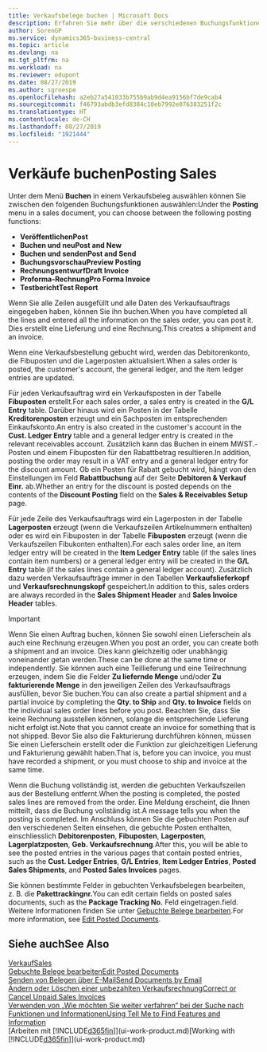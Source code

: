 ```yaml
---
title: Verkaufsbelege buchen | Microsoft Docs
description: Erfahren Sie mehr über die verschiedenen Buchungsfunktionen zum Buchen von Verkaufsbelegen und wie Sie gebuchte Belege aktualisieren können.
author: SorenGP
ms.service: dynamics365-business-central
ms.topic: article
ms.devlang: na
ms.tgt_pltfrm: na
ms.workload: na
ms.reviewer: edupont
ms.date: 08/27/2019
ms.author: sgroespe
ms.openlocfilehash: a2eb27a541033b755b9ab9d4ea9156bf7de9cab4
ms.sourcegitcommit: f46793abdb3efd8384c10eb7992e076383251f2c
ms.translationtype: HT
ms.contentlocale: de-CH
ms.lasthandoff: 08/27/2019
ms.locfileid: "1921444"
---
```

# <a name="posting-sales"></a><span data-ttu-id="cc1cf-103">Verkäufe buchen</span><span class="sxs-lookup"><span data-stu-id="cc1cf-103">Posting Sales</span></span>
<span data-ttu-id="cc1cf-104">Unter dem Menü **Buchen** in einem Verkaufsbeleg auswählen können Sie zwischen den folgenden Buchungsfunktionen auswählen:</span><span class="sxs-lookup"><span data-stu-id="cc1cf-104">Under the **Posting** menu in a sales document, you can choose between the following posting functions:</span></span>

* <span data-ttu-id="cc1cf-105">**Veröffentlichen**</span><span class="sxs-lookup"><span data-stu-id="cc1cf-105">**Post**</span></span>
* <span data-ttu-id="cc1cf-106">**Buchen und neu**</span><span class="sxs-lookup"><span data-stu-id="cc1cf-106">**Post and New**</span></span>
* <span data-ttu-id="cc1cf-107">**Buchen und senden**</span><span class="sxs-lookup"><span data-stu-id="cc1cf-107">**Post and Send**</span></span>
* <span data-ttu-id="cc1cf-108">**Buchungsvorschau**</span><span class="sxs-lookup"><span data-stu-id="cc1cf-108">**Preview Posting**</span></span>
* <span data-ttu-id="cc1cf-109">**Rechnungsentwurf**</span><span class="sxs-lookup"><span data-stu-id="cc1cf-109">**Draft Invoice**</span></span>
* <span data-ttu-id="cc1cf-110">**Proforma-Rechnung**</span><span class="sxs-lookup"><span data-stu-id="cc1cf-110">**Pro Forma Invoice**</span></span>
* <span data-ttu-id="cc1cf-111">**Testbericht**</span><span class="sxs-lookup"><span data-stu-id="cc1cf-111">**Test Report**</span></span>

<span data-ttu-id="cc1cf-112">Wenn Sie alle Zeilen ausgefüllt und alle Daten des Verkaufsauftrags eingegeben haben, können Sie ihn buchen.</span><span class="sxs-lookup"><span data-stu-id="cc1cf-112">When you have completed all the lines and entered all the information on the sales order, you can post it.</span></span> <span data-ttu-id="cc1cf-113">Dies erstellt eine Lieferung und eine Rechnung.</span><span class="sxs-lookup"><span data-stu-id="cc1cf-113">This creates a shipment and an invoice.</span></span>

<span data-ttu-id="cc1cf-114">Wenn eine Verkaufsbestellung gebucht wird, werden das Debitorenkonto, die Fibuposten und die Lagerposten aktualisiert.</span><span class="sxs-lookup"><span data-stu-id="cc1cf-114">When a sales order is posted, the customer's account, the general ledger, and the item ledger entries are updated.</span></span>

<span data-ttu-id="cc1cf-115">Für jeden Verkaufsauftrag wird ein Verkaufsposten in der Tabelle **Fibuposten** erstellt.</span><span class="sxs-lookup"><span data-stu-id="cc1cf-115">For each sales order, a sales entry is created in the **G/L Entry** table.</span></span> <span data-ttu-id="cc1cf-116">Darüber hinaus wird ein Posten in der Tabelle **Kreditorenposten** erzeugt und ein Sachposten im entsprechenden Einkaufskonto.</span><span class="sxs-lookup"><span data-stu-id="cc1cf-116">An entry is also created in the customer's account in the **Cust. Ledger Entry** table and a general ledger entry is created in the relevant receivables account.</span></span> <span data-ttu-id="cc1cf-117">Zusätzlich kann das Buchen in einem MWST.-Posten und einem Fibuposten für den Rabattbetrag resultieren.</span><span class="sxs-lookup"><span data-stu-id="cc1cf-117">In addition, posting the order may result in a VAT entry and a general ledger entry for the discount amount.</span></span> <span data-ttu-id="cc1cf-118">Ob ein Posten für Rabatt gebucht wird, hängt von den Einstellungen im Feld **Rabattbuchung** auf der Seite **Debitoren & Verkauf Einr.** ab.</span><span class="sxs-lookup"><span data-stu-id="cc1cf-118">Whether an entry for the discount is posted depends on the contents of the **Discount Posting** field on the **Sales & Receivables Setup** page.</span></span>

<span data-ttu-id="cc1cf-119">Für jede Zeile des Verkaufsauftrags wird ein Lagerposten in der Tabelle **Lagerposten** erzeugt (wenn die Verkaufszeilen Artikelnummern enthalten) oder es wird ein Fibuposten in der Tabelle **Fibuposten** erzeugt (wenn die Verkaufszeilen Fibukonten enthalten).</span><span class="sxs-lookup"><span data-stu-id="cc1cf-119">For each sales order line, an item ledger entry will be created in the **Item Ledger Entry** table (if the sales lines contain item numbers) or a general ledger entry will be created in the **G/L Entry** table (if the sales lines contain a general ledger account).</span></span> <span data-ttu-id="cc1cf-120">Zusätzlich dazu werden Verkaufsaufträge immer in den Tabellen **Verkaufslieferkopf** und **Verkaufsrechnungskopf** gespeichert.</span><span class="sxs-lookup"><span data-stu-id="cc1cf-120">In addition to this, sales orders are always recorded in the **Sales Shipment Header** and **Sales Invoice Header** tables.</span></span>

> [!IMPORTANT]  
>   <span data-ttu-id="cc1cf-121">Wenn Sie einen Auftrag buchen, können Sie sowohl einen Lieferschein als auch eine Rechnung erzeugen.</span><span class="sxs-lookup"><span data-stu-id="cc1cf-121">When you post an order, you can create both a shipment and an invoice.</span></span> <span data-ttu-id="cc1cf-122">Dies kann gleichzeitig oder unabhängig voneinander getan werden.</span><span class="sxs-lookup"><span data-stu-id="cc1cf-122">These can be done at the same time or independently.</span></span> <span data-ttu-id="cc1cf-123">Sie können auch eine Teillieferung und eine Teilrechnung erzeugen, indem Sie die Felder **Zu liefernde Menge** und/oder **Zu fakturierende Menge** in den jeweiligen Zeilen des Verkaufsauftrags ausfüllen, bevor Sie buchen.</span><span class="sxs-lookup"><span data-stu-id="cc1cf-123">You can also create a partial shipment and a partial invoice by completing the **Qty. to Ship** and **Qty. to Invoice** fields on the individual sales order lines before you post.</span></span> <span data-ttu-id="cc1cf-124">Beachten Sie, dass Sie keine Rechnung ausstellen können, solange die entsprechende Lieferung nicht erfolgt ist.</span><span class="sxs-lookup"><span data-stu-id="cc1cf-124">Note that you cannot create an invoice for something that is not shipped.</span></span> <span data-ttu-id="cc1cf-125">Bevor Sie also die Fakturierung durchführen können, müssen Sie einen Lieferschein erstellt oder die Funktion zur gleichzeitigen Lieferung und Fakturierung gewählt haben.</span><span class="sxs-lookup"><span data-stu-id="cc1cf-125">That is, before you can invoice, you must have recorded a shipment, or you must choose to ship and invoice at the same time.</span></span>

<span data-ttu-id="cc1cf-126">Wenn die Buchung vollständig ist, werden die gebuchten Verkaufszeilen aus der Bestellung entfernt.</span><span class="sxs-lookup"><span data-stu-id="cc1cf-126">When the posting is completed, the posted sales lines are removed from the order.</span></span> <span data-ttu-id="cc1cf-127">Eine Meldung erscheint, die Ihnen mitteilt, dass die Buchung vollständig ist.</span><span class="sxs-lookup"><span data-stu-id="cc1cf-127">A message tells you when the posting is completed.</span></span> <span data-ttu-id="cc1cf-128">Im Anschluss können Sie die gebuchten Posten auf den verschiedenen Seiten einsehen, die gebuchte Posten enthalten, einschliesslich **Debitorenposten**, **Fibuposten**, **Lagerposten**, **Lagerplatzposten**, **Geb. Verkaufsrechnung**.</span><span class="sxs-lookup"><span data-stu-id="cc1cf-128">After this, you will be able to see the posted entries in the various pages that contain posted entries, such as the **Cust. Ledger Entries**, **G/L Entries**, **Item Ledger Entries**, **Posted Sales Shipments**, and **Posted Sales Invoices** pages.</span></span>  

<span data-ttu-id="cc1cf-129">Sie können bestimmte Felder in gebuchten Verkaufsbelegen bearbeiten, z. B. die **Pakettrackingnr.**</span><span class="sxs-lookup"><span data-stu-id="cc1cf-129">You can edit certain fields on posted sales documents, such as the **Package Tracking No.**</span></span> <span data-ttu-id="cc1cf-130">Feld eingetragen.</span><span class="sxs-lookup"><span data-stu-id="cc1cf-130">field.</span></span> <span data-ttu-id="cc1cf-131">Weitere Informationen finden Sie unter [Gebuchte Belege bearbeiten](across-edit-posted-document.md).</span><span class="sxs-lookup"><span data-stu-id="cc1cf-131">For more information, see [Edit Posted Documents](across-edit-posted-document.md).</span></span>

## <a name="see-also"></a><span data-ttu-id="cc1cf-132">Siehe auch</span><span class="sxs-lookup"><span data-stu-id="cc1cf-132">See Also</span></span>
[<span data-ttu-id="cc1cf-133">Verkauf</span><span class="sxs-lookup"><span data-stu-id="cc1cf-133">Sales</span></span>](sales-manage-sales.md)  
[<span data-ttu-id="cc1cf-134">Gebuchte Belege bearbeiten</span><span class="sxs-lookup"><span data-stu-id="cc1cf-134">Edit Posted Documents</span></span>](across-edit-posted-document.md)  
[<span data-ttu-id="cc1cf-135">Senden von Belegen über E-Mail</span><span class="sxs-lookup"><span data-stu-id="cc1cf-135">Send Documents by Email</span></span>](ui-how-send-documents-email.md)  
[<span data-ttu-id="cc1cf-136">Ändern oder Löschen einer unbezahlten Verkaufsrechnung</span><span class="sxs-lookup"><span data-stu-id="cc1cf-136">Correct or Cancel Unpaid Sales Invoices</span></span>](sales-how-correct-cancel-sales-invoice.md)  
[<span data-ttu-id="cc1cf-137">Verwenden von „Wie möchten Sie weiter verfahren“ bei der Suche nach Funktionen und Informationen</span><span class="sxs-lookup"><span data-stu-id="cc1cf-137">Using Tell Me to Find Features and Information</span></span>](ui-search.md)  
<span data-ttu-id="cc1cf-138">[Arbeiten mit [!INCLUDE[d365fin](includes/d365fin_md.md)]](ui-work-product.md)</span><span class="sxs-lookup"><span data-stu-id="cc1cf-138">[Working with [!INCLUDE[d365fin](includes/d365fin_md.md)]](ui-work-product.md)</span></span>
